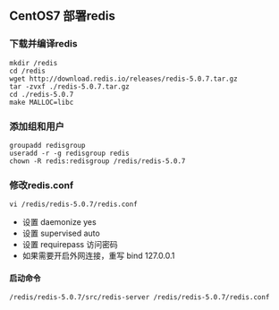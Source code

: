 ## CentOS7 部署redis
### 下载并编译redis
    mkdir /redis
    cd /redis
    wget http://download.redis.io/releases/redis-5.0.7.tar.gz
    tar -zvxf ./redis-5.0.7.tar.gz
    cd ./redis-5.0.7
    make MALLOC=libc
### 添加组和用户
    groupadd redisgroup
    useradd -r -g redisgroup redis
    chown -R redis:redisgroup /redis/redis-5.0.7
### 修改redis.conf
    vi /redis/redis-5.0.7/redis.conf
- 设置 daemonize yes
- 设置 supervised auto
- 设置 requirepass 访问密码
- 如果需要开启外网连接，重写 bind 127.0.0.1
#### 启动命令
    /redis/redis-5.0.7/src/redis-server /redis/redis-5.0.7/redis.conf